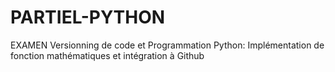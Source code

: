 # PARTIEL-PYTHON
EXAMEN Versionning de code et Programmation Python: Implémentation de fonction  mathématiques et intégration à Github
